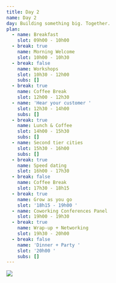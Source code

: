 ```yaml
---
title: Day 2
name: Day 2
day: Building something big. Together.
plan:
  - name: Breakfast
    slot: 09h00 - 10h00
  - break: true
    name: Morning Welcome
    slot: 10h00 - 10h30
  - break: false
    name: Workshops
    slot: 10h30 - 12h00
    subs: []
  - break: true
    name: Coffee Break
    slot: 12h00 - 12h30
  - name: 'Hear your customer '
    slot: 12h30 - 14h00
    subs: []
  - break: true
    name: Lunch & Coffee
    slot: 14h00 - 15h30
    subs: []
  - name: Second tier cities
    slot: 15h30 - 16h00
    subs: []
  - break: true
    name: Speed dating
    slot: 16h00 - 17h30
  - break: false
    name: Coffee Break
    slot: 17h30 - 18h15
  - break: true
    name: Grow as you go
    slot: '18h15 - 19h00 '
  - name: Coworking Conferences Panel
    slot: 19h00 - 19h30
  - break: true
    name: Wrap-up + Networking
    slot: 19h30 - 20h00
  - break: false
    name: 'Dinner + Party '
    slot: '20h00 '
    subs: []
---
```

![](/media/uploads/7.png)
